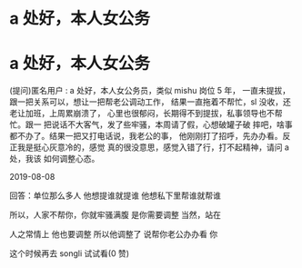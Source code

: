 # a 处好，本人女公务

# a 处好，本人女公务

(提问)匿名用户 : a 处好，本人女公务员，类似 mishu 岗位 5 年， 一直未提拔，跟一把关系可以，想让一把帮老公调动工作， 结果一直拖着不帮忙，sl 没收，还老让加班，上周累崩溃了， 心里也很郁闷，长期得不到提拔，私事领导也不帮忙。跟一 把说话不大客气，发了些牢骚，本周请了假，心想破罐子破 摔吧，啥事都不办了。结果一把又打电话说，我老公的事， 他刚刚打了招呼，先办办看。反正我是挺心灰意冷的，感觉 真的很没意思，感觉入错了行，打不起精神，请问 a 处，我该 如何调整心态。

2019-08-08

回答：单位那么多人 他想提谁就提谁 他想私下里帮谁就帮谁

所以，人家不帮你，你就牢骚满腹 是你需要调整 当然，站在

人之常情上 他也要调整 所以他调整了 说帮你老公办办看 你

这个时候再去 songli 试试看(0 赞)